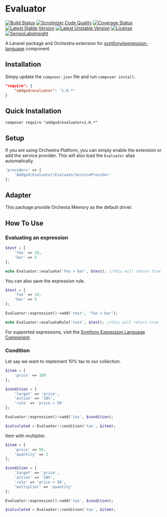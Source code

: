 Evaluator
==============

[![Build Status](https://travis-ci.org/addgod/evaluator.svg?branch=master)](https://travis-ci.org/addgod/evaluator)
[![Scrutinizer Code Quality](https://scrutinizer-ci.com/g/addgod/evaluator/badges/quality-score.png?b=master)](https://scrutinizer-ci.com/g/addgod/evaluator/?branch=master)
[![Coverage Status](https://coveralls.io/repos/addgod/evaluator/badge.svg?branch=master)](https://coveralls.io/r/addgod/evaluator?branch=master)
[![Latest Stable Version](https://poser.pugx.org/addgod/evaluator/v/stable.svg)](https://packagist.org/packages/addgod/evaluator)
[![Latest Unstable Version](https://poser.pugx.org/addgod/evaluator/v/unstable.svg)](https://packagist.org/packages/addgod/evaluator)
[![License](https://poser.pugx.org/addgod/evaluator/license.svg)](https://packagist.org/packages/addgod/evaluator)
[![SensioLabsInsight](https://insight.sensiolabs.com/projects/6dda2ef1-b8fb-403f-a9c3-f01d1623aa6c/mini.png)](https://insight.sensiolabs.com/projects/6dda2ef1-b8fb-403f-a9c3-f01d1623aa6c)

A Laravel package and Orchestra extension for [symfony/expression-language](http://symfony.com/doc/current/components/expression_language/index.html) component.

## Installation

Simpy update the ```composer.json``` file and run ```composer install```.

```json
"require": {
	"addgod/evaluator": "1.0.*"
}
```

## Quick Installation

```composer require "addgod/evaluator=1.0.*"```

## Setup

If you are using Orchestra Platform, you can simply enable the extension or add the service provider. This will also load the ```Evaluator``` alias automatically.

```php
'providers' => [
	'Addgod\Evaluator\EvaluatorServiceProvider'
];
```

## Adapter

This package provide Orchesta Memory as the default driver.

## How To Use

### Evaluating an expression

```php
$test = [
    'foo' => 10,
    'bar' => 5
];

echo Evaluator::evaluate('foo > bar', $test); //this will return true
```

You can also save the expression rule.

```php
$test = [
    'foo' => 10,
    'bar' => 5
];

Evaluator::expression()->add('test', 'foo > bar');

echo Evaluator::evaluateRule('test', $test); //this will return true
```

For supported expressions, visit the [Symfony Expression Language Component](http://symfony.com/doc/current/components/expression_language/index.html).

### Condition

Let say we want to implement 10% tax to our collection.

```php
$item = [
    'price' => 100
];

$condition = [
    'target' => 'price',
    'action' => '10%',
    'rule' => 'price > 50'
];

Evaluator::expression()->add('tax', $condition);

$calculated = Evaluator::condition('tax', $item);
```

Item with multiplier.

```php
$item = [
	'price' => 50,
	'quantity' => 2
];

$condition = [
    'target' => 'price',
    'action' => '10%',
    'rule' => 'price > 50',
    'multiplier' => 'quantity'
];

Evaluator::expression()->add('tax', $condition);

$calculated = Evaluator::condition('tax', $item);
```
